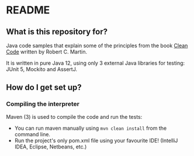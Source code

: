 # README #

## What is this repository for? ##

Java code samples that explain some of the principles from the book [Clean Code](https://www.amazon.com/Clean-Code-Handbook-Software-Craftsmanship/dp/0132350882) written by Robert C. Martin.

It is written in pure Java 12, using only 3 external Java libraries for testing: JUnit 5, Mockito and AssertJ.

## How do I get set up? ##

### Compiling the interpreter ###

Maven (3) is used to compile the code and run the tests: 

* You can run maven manually using `mvn clean install` from the command line.
* Run the project's only pom.xml file using your favourite IDE! (IntelliJ IDEA, Eclipse, Netbeans, etc.)

